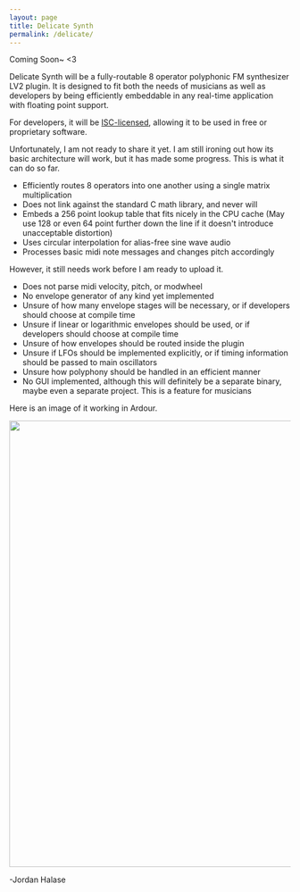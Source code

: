 ```yaml
---
layout: page
title: Delicate Synth
permalink: /delicate/
---
```


Coming Soon~
<3

Delicate Synth will be a fully-routable 8 operator polyphonic FM synthesizer LV2 plugin. It is designed to fit both the needs of musicians as well as developers by being efficiently embeddable in any real-time application with floating point support.

For developers, it will be [ISC-licensed](https://opensource.org/licenses/ISC), allowing it to be used in free or proprietary software.

Unfortunately, I am not ready to share it yet. I am still ironing out how its basic architecture will work, but it has made some progress. This is what it can do so far.

* Efficiently routes 8 operators into one another using a single matrix multiplication
* Does not link against the standard C math library, and never will
* Embeds a 256 point lookup table that fits nicely in the CPU cache (May use 128 or even 64 point further down the line if it doesn't introduce unacceptable distortion)
* Uses circular interpolation for alias-free sine wave audio
* Processes basic midi note messages and changes pitch accordingly

However, it still needs work before I am ready to upload it.

* Does not parse midi velocity, pitch, or modwheel
* No envelope generator of any kind yet implemented
* Unsure of how many envelope stages will be necessary, or if developers should choose at compile time
* Unsure if linear or logarithmic envelopes should be used, or if developers should choose at compile time
* Unsure of how envelopes should be routed inside the plugin
* Unsure if LFOs should be implemented explicitly, or if timing information should be passed to main oscillators
* Unsure how polyphony should be handled in an efficient manner
* No GUI implemented, although this will definitely be a separate binary, maybe even a separate project. This is a feature for musicians

Here is an image of it working in Ardour.

<img src="http://i.imgur.com/nnBSmNG.png" width="800px" height="auto" />

-Jordan Halase

